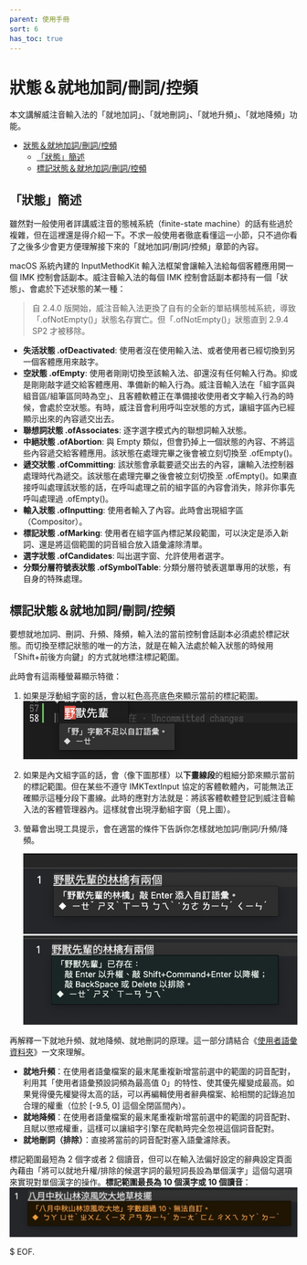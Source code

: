 ```yaml
---
parent: 使用手冊
sort: 6
has_toc: true
---
```

# 狀態＆就地加詞/刪詞/控頻

本文講解威注音輸入法的「就地加詞」、「就地刪詞」、「就地升頻」、「就地降頻」功能。

- [狀態＆就地加詞/刪詞/控頻](#狀態就地加詞刪詞控頻)
  - [「狀態」簡述](#狀態簡述)
  - [標記狀態＆就地加詞/刪詞/控頻](#標記狀態就地加詞刪詞控頻)

## 「狀態」簡述

雖然對一般使用者詳講威注音的態械系統（finite-state machine）的話有些過於複雜，但在這裡還是得介紹一下。不求一般使用者徹底看懂這一小節，只不過你看了之後多少會更方便理解接下來的「就地加詞/刪詞/控頻」章節的內容。

macOS 系統內建的 InputMethodKit 輸入法框架會讓輸入法給每個客體應用開一個 IMK 控制會話副本。威注音輸入法的每個 IMK 控制會話副本都持有一個「狀態」、會處於下述狀態的某一種：

> 自 2.4.0 版開始，威注音輸入法更換了自有的全新的單結構態械系統，導致「.ofNotEmpty()」狀態名存實亡。但「.ofNotEmpty()」狀態直到 2.9.4 SP2 才被移除。

- **失活狀態 .ofDeactivated**: 使用者沒在使用輸入法、或者使用者已經切換到另一個客體應用來敲字。
- **空狀態 .ofEmpty**: 使用者剛剛切換至該輸入法、卻還沒有任何輸入行為。抑或是剛剛敲字遞交給客體應用、準備新的輸入行為。威注音輸入法在「組字區與組音區/組筆區同時為空」、且客體軟體正在準備接收使用者文字輸入行為的時候，會處於空狀態。有時，威注音會利用呼叫空狀態的方式，讓組字區內已經顯示出來的內容遞交出去。
- **聯想詞狀態 .ofAssociates**: 逐字選字模式內的聯想詞輸入狀態。
- **中絕狀態 .ofAbortion**: 與 Empty 類似，但會扔掉上一個狀態的內容、不將這些內容遞交給客體應用。該狀態在處理完畢之後會被立刻切換至 .ofEmpty()。
- **遞交狀態 .ofCommitting**: 該狀態會承載要遞交出去的內容，讓輸入法控制器處理時代為遞交。該狀態在處理完畢之後會被立刻切換至 .ofEmpty()。如果直接呼叫處理該狀態的話，在呼叫處理之前的組字區的內容會消失，除非你事先呼叫處理過 .ofEmpty()。
- **輸入狀態 .ofInputting**: 使用者輸入了內容。此時會出現組字區（Compositor）。
- **標記狀態 .ofMarking**: 使用者在組字區內標記某段範圍，可以決定是添入新詞、還是將這個範圍的詞音組合放入語彙濾除清單。
- **選字狀態 .ofCandidates**: 叫出選字窗、允許使用者選字。
- **分類分層符號表狀態 .ofSymbolTable**: 分類分層符號表選單專用的狀態，有自身的特殊處理。

## 標記狀態＆就地加詞/刪詞/控頻

要想就地加詞、刪詞、升頻、降頻，輸入法的當前控制會話副本必須處於標記狀態。而切換至標記狀態的唯一的方法，就是在輸入法處於輸入狀態的時候用「Shift+前後方向鍵」的方式就地標注標記範圍。

此時會有這兩種螢幕顯示特徵：

1. 如果是浮動組字窗的話，會以紅色高亮底色來顯示當前的標記範圍。![](assets/markingMode_range_PCB.jpg)
2. 如果是內文組字區的話，會（像下圖那樣）以**下畫線段**的粗細分節來顯示當前的標記範圍。但在某些不遵守 IMKTextInput 協定的客體軟體內，可能無法正確顯示這種分段下畫線。此時的應對方法就是：將該客體軟體登記到威注音輸入法的客體管理器內。這樣就會出現浮動組字窗（見上圖）。
3. 螢幕會出現工具提示，會在適當的條件下告訴你怎樣就地加詞/刪詞/升頻/降頻。

    ![](assets/markingMode_addNewPhrase.jpg)
    ![](assets/markingMode_freqControlOrFilter.jpg)

再解釋一下就地升頻、就地降頻、就地刪詞的原理。這一部分請結合《[使用者語彙資料夾](./userPhrases.md)》一文來理解。

- **就地升頻**：在使用者語彙檔案的最末尾重複新增當前選中的範圍的詞音配對，利用其「使用者語彙預設詞頻為最高值 0」的特性、使其優先權變成最高。如果覺得優先權變得太高的話，可以再編輯使用者辭典檔案、給相關的記錄追加合理的權重（位於 [-9.5, 0] 這個全閉區間內）。
- **就地降頻**：在使用者語彙檔案的最末尾重複新增當前選中的範圍的詞音配對、且賦以懲戒權重，這樣可以讓組字引擎在爬軌時完全忽視這個詞音配對。
- **就地刪詞（排除）**：直接將當前的詞音配對塞入語彙濾除表。

標記範圍最短為 2 個字或者 2 個讀音，但可以在輸入法偏好設定的辭典設定頁面內藉由「將可以就地升權/排除的候選字詞的最短詞長設為單個漢字」這個勾選項來實現對單個漢字的操作。**標記範圍最長為 10 個漢字或 10 個讀音**：
![](assets/markingMode_maxRangeLimit.jpg)

$ EOF.